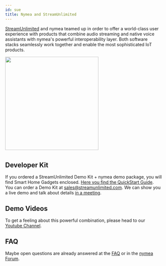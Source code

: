 ```yaml
---
id: sue
title: Nymea and StreamUnlimited
---
```


[StreamUnlimited](https://www.streamunlimited.com) and nymea teamed up in order to offer a world-class user experience with products that combine audio streaming and native voice assistants with nymea's powerful interoperability layer.
Both software stacks seamlessly work together and enable the most sophisticated IoT products.

<img src="/img/nymea-integrations.png" style="width:300px; float: center; margin-bottom: 0.5em; text-align: center; margin-right: 10px;">


## Developer Kit

If you ordered a StreamUnlimited Demo Kit + nymea demo package, you will find Smart Home Gadgets enclosed.
[Here you find the QuickStart Guide](https://docs.google.com/document/d/1NOsyiHC8NJ_REj28t7IGnMiWcUcgGynAMqVAM9SJitk/edit?usp=sharing).
You can order a Demo Kit at [sales@streamunlimited.com](mailto:sales@streamunlimited.com).
We can show you a live demo and talk about details [in a meeting](https://www.nymea.io/meet).

<p style="clear:both;"></p>


## Demo Videos

To get a feeling about this powerful combination, please head to our [Youtube Channel](https://www.youtube.com/c/nymea).

<p style="clear:both;"></p>


## FAQ

Maybe open questions are already answered at the [FAQ](https://nymea.io/documentation/overview/faq) or in the [nymea Forum](https://forum.nymea.io).

<p style="clear:both;"></p>
